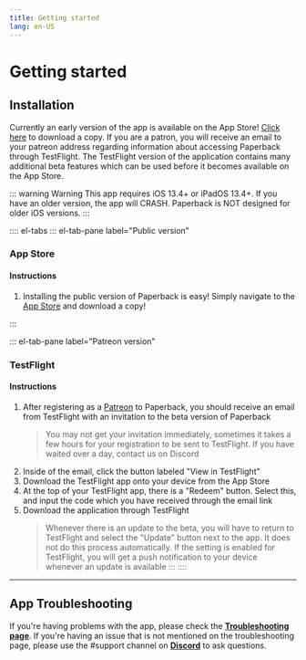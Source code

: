 ```yaml
---
title: Getting started
lang: en-US
---
```


# Getting started

## Installation
Currently an early version of the app is available on the App Store! [Click here](https://apps.apple.com/app/paperback-manga-reader/id1519509781) to download a copy.
If you are a patron, you will receive an email to your patreon address regarding information about accessing Paperback through TestFlight. The TestFlight version of the application contains many additional beta features which can be used before it becomes available on the App Store.

::: warning Warning
This app requires iOS 13.4+ or iPadOS 13.4+. If you have an older version, the app will CRASH. Paperback is NOT designed for older iOS versions.
:::

:::: el-tabs
::: el-tab-pane label="Public version"
### App Store
#### Instructions
1. Installing the public version of Paperback is easy! Simply navigate to the [App Store](https://apps.apple.com/app/paperback-manga-reader/id1519509781) and download a copy!

:::

::: el-tab-pane label="Patreon version"
### TestFlight
#### Instructions
1. After registering as a [Patreon](https://www.patreon.com/FaizanDurrani) to Paperback, you should receive an email from TestFlight with an invitation to the beta version of Paperback
   > You may not get your invitation immediately, sometimes it takes a few hours for your registration to be sent to TestFlight. If you have waited over a day, contact us on Discord
1. Inside of the email, click the button labeled "View in TestFlight"
1. Download the TestFlight app onto your device from the App Store
1. At the top of your TestFlight app, there is a "Redeem" button. Select this, and input the code which you have received through the email link
1. Download the application through TestFlight
   > Whenever there is an update to the beta, you will have to return to TestFlight and select the "Update" button next to the app. It does not do this process automatically. If the setting is enabled for TestFlight, you will get a push notification to your device whenever an update is available
:::
::::

---

## App Troubleshooting
If you're having problems with the app, please check the **[Troubleshooting page](/help/faq/#troubleshooting)**. If you're having an issue that is not mentioned on the troubleshooting page, please use the #support channel on **[Discord](https://discord.gg/Ny83JV3)** to ask questions.
